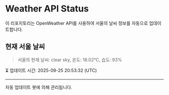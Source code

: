 
# Weather API Status

이 리포지토리는 OpenWeather API를 사용하여 서울의 날씨 정보를 자동으로 업데이트합니다.

## 현재 서울 날씨
> 서울의 현재 날씨: clear sky, 온도: 18.02°C, 습도: 93%

⏳ 업데이트 시간: 2025-09-25 20:53:32 (UTC)

---
자동 업데이트 봇에 의해 관리됩니다.

